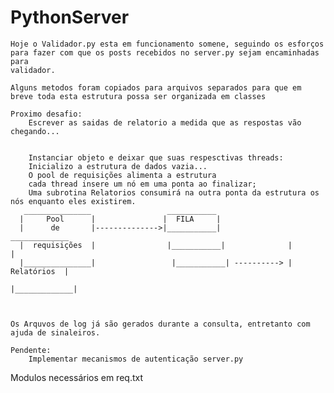 # PythonServer
    Hoje o Validador.py esta em funcionamento somene, seguindo os esforços para fazer com que os posts recebidos no server.py sejam encaminhadas para
    validador.
    
    Alguns metodos foram copiados para arquivos separados para que em breve toda esta estrutura possa ser organizada em classes
    
    Proximo desafio:
        Escrever as saidas de relatorio a medida que as respostas vão chegando...


        Instanciar objeto e deixar que suas respesctivas threads:
        Inicializo a estrutura de dados vazia...
        O pool de requisições alimenta a estrutura
        cada thread insere um nó em uma ponta ao finalizar;
        Uma subrotina Relatorios consumirá na outra ponta da estrutura os nós enquanto eles existirem.     
       _______________                 ___________  
      |     Pool      |               |  FILA     |  
      |      de       |-------------->|___________|                _____________  
      |  requisições  |                |___________|              |             |
      |_______________|                 |___________| ----------> | Relatórios  |
                                                                  |_____________|



    Os Arquvos de log já são gerados durante a consulta, entretanto com ajuda de sinaleiros.

    Pendente:
        Implementar mecanismos de autenticação server.py
        
Modulos necessários em req.txt

